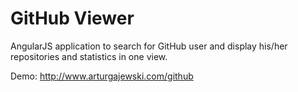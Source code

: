 # GitHub Viewer

AngularJS application to search for GitHub user and display his/her repositories and statistics in one view.

Demo: http://www.arturgajewski.com/github